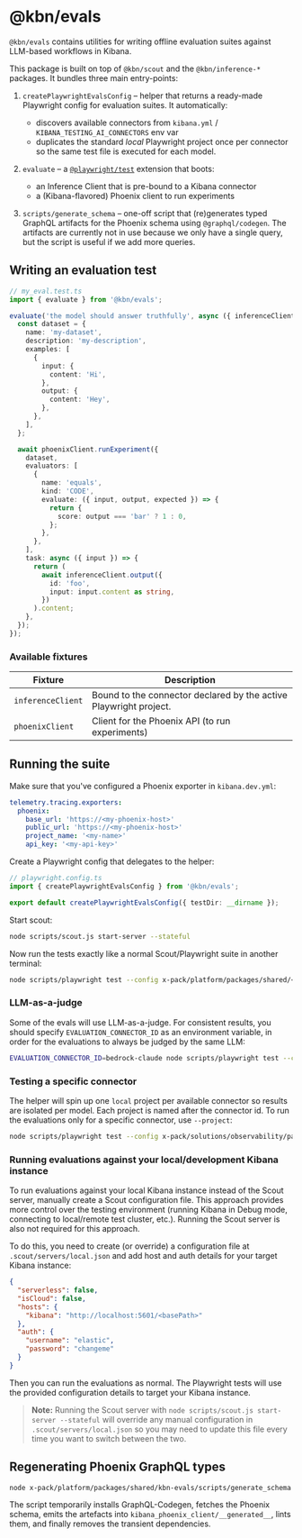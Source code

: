 # @kbn/evals

`@kbn/evals` contains utilities for writing offline evaluation suites against LLM-based workflows in Kibana.

This package is built on top of `@kbn/scout` and the `@kbn/inference-*` packages. It bundles three main entry-points:

1. `createPlaywrightEvalsConfig` – helper that returns a ready-made Playwright config for evaluation suites. It automatically:

   - discovers available connectors from `kibana.yml` / `KIBANA_TESTING_AI_CONNECTORS` env var
   - duplicates the standard _local_ Playwright project once per connector so the same test file is executed for each model.

2. `evaluate` – a [`@playwright/test`](https://playwright.dev/docs/test-intro) extension that boots:

   - an Inference Client that is pre-bound to a Kibana connector
   - a (Kibana-flavored) Phoenix client to run experiments

3. `scripts/generate_schema` – one-off script that (re)generates typed GraphQL artifacts for the Phoenix schema using `@graphql/codegen`. The artifacts are currently not in use because we only have a single query, but the script is useful if we add more queries.

## Writing an evaluation test

```ts
// my_eval.test.ts
import { evaluate } from '@kbn/evals';

evaluate('the model should answer truthfully', async ({ inferenceClient, phoenixClient }) => {
  const dataset = {
    name: 'my-dataset',
    description: 'my-description',
    examples: [
      {
        input: {
          content: 'Hi',
        },
        output: {
          content: 'Hey',
        },
      },
    ],
  };

  await phoenixClient.runExperiment({
    dataset,
    evaluators: [
      {
        name: 'equals',
        kind: 'CODE',
        evaluate: ({ input, output, expected }) => {
          return {
            score: output === 'bar' ? 1 : 0,
          };
        },
      },
    ],
    task: async ({ input }) => {
      return (
        await inferenceClient.output({
          id: 'foo',
          input: input.content as string,
        })
      ).content;
    },
  });
});
```

### Available fixtures

| Fixture           | Description                                                       |
| ----------------- | ----------------------------------------------------------------- |
| `inferenceClient` | Bound to the connector declared by the active Playwright project. |
| `phoenixClient`   | Client for the Phoenix API (to run experiments)                   |

## Running the suite

Make sure that you've configured a Phoenix exporter in `kibana.dev.yml`:

```yaml
telemetry.tracing.exporters:
  phoenix:
    base_url: 'https://<my-phoenix-host>'
    public_url: 'https://<my-phoenix-host>'
    project_name: '<my-name>'
    api_key: '<my-api-key>'
```

Create a Playwright config that delegates to the helper:

```ts
// playwright.config.ts
import { createPlaywrightEvalsConfig } from '@kbn/evals';

export default createPlaywrightEvalsConfig({ testDir: __dirname });
```

Start scout:

```bash
node scripts/scout.js start-server --stateful
```

Now run the tests exactly like a normal Scout/Playwright suite in another terminal:

```bash
node scripts/playwright test --config x-pack/platform/packages/shared/<my-dir-name>/playwright.config.ts
```

### LLM-as-a-judge

Some of the evals will use LLM-as-a-judge. For consistent results, you should specify `EVALUATION_CONNECTOR_ID` as an environment variable, in order for the evaluations to always be judged by the same LLM:

```bash
EVALUATION_CONNECTOR_ID=bedrock-claude node scripts/playwright test --config x-pack/solutions/observability/packages/kbn-evals-suite-obs-ai-assistant/playwright.config.ts
```

### Testing a specific connector

The helper will spin up one `local` project per available connector so results are isolated per model. Each project is named after the connector id. To run the evaluations only for a specific connector, use `--project`:

```bash
node scripts/playwright test --config x-pack/solutions/observability/packages/kbn-evals-suite-obs-ai-assistant/playwright.config.ts --project azure-gpt4o
```

### Running evaluations against your local/development Kibana instance

To run evaluations against your local Kibana instance instead of the Scout server, manually create a Scout configuration file. This approach provides more control over the testing environment (running Kibana in Debug mode, connecting to local/remote test cluster, etc.). Running the Scout server is also not required for this approach.

To do this, you need to create (or override) a configuration file at `.scout/servers/local.json` and add host and auth details for your target Kibana instance:

```json
{
  "serverless": false,
  "isCloud": false,
  "hosts": {
    "kibana": "http://localhost:5601/<basePath>"
  },
  "auth": {
    "username": "elastic",
    "password": "changeme"
  }
}
```

Then you can run the evaluations as normal. The Playwright tests will use the provided configuration details to target your Kibana instance.

> **Note:** Running the Scout server with `node scripts/scout.js start-server --stateful` will override any manual configuration in `.scout/servers/local.json` so you may need to update this file every time you want to switch between the two.

## Regenerating Phoenix GraphQL types

```bash
node x-pack/platform/packages/shared/kbn-evals/scripts/generate_schema
```

The script temporarily installs GraphQL-Codegen, fetches the Phoenix schema, emits the artefacts into `kibana_phoenix_client/__generated__`, lints them, and finally removes the transient dependencies.
